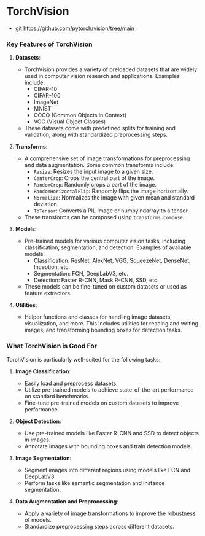 # TorchVision

* git https://github.com/pytorch/vision/tree/main



### Key Features of TorchVision

1. **Datasets**:
    - TorchVision provides a variety of preloaded datasets that are widely used in computer vision research and applications. Examples include:
      - CIFAR-10
      - CIFAR-100
      - ImageNet
      - MNIST
      - COCO (Common Objects in Context)
      - VOC (Visual Object Classes)
    - These datasets come with predefined splits for training and validation, along with standardized preprocessing steps.

2. **Transforms**:
    - A comprehensive set of image transformations for preprocessing and data augmentation. Some common transforms include:
      - `Resize`: Resizes the input image to a given size.
      - `CenterCrop`: Crops the central part of the image.
      - `RandomCrop`: Randomly crops a part of the image.
      - `RandomHorizontalFlip`: Randomly flips the image horizontally.
      - `Normalize`: Normalizes the image with given mean and standard deviation.
      - `ToTensor`: Converts a PIL Image or numpy.ndarray to a tensor.
    - These transforms can be composed using `transforms.Compose`.

3. **Models**:
    - Pre-trained models for various computer vision tasks, including classification, segmentation, and detection. Examples of available models:
      - Classification: ResNet, AlexNet, VGG, SqueezeNet, DenseNet, Inception, etc.
      - Segmentation: FCN, DeepLabV3, etc.
      - Detection: Faster R-CNN, Mask R-CNN, SSD, etc.
    - These models can be fine-tuned on custom datasets or used as feature extractors.

4. **Utilities**:
    - Helper functions and classes for handling image datasets, visualization, and more. This includes utilities for reading and writing images, and transforming bounding boxes for detection tasks.

### What TorchVision is Good For

TorchVision is particularly well-suited for the following tasks:

1. **Image Classification**:
    - Easily load and preprocess datasets.
    - Utilize pre-trained models to achieve state-of-the-art performance on standard benchmarks.
    - Fine-tune pre-trained models on custom datasets to improve performance.

2. **Object Detection**:
    - Use pre-trained models like Faster R-CNN and SSD to detect objects in images.
    - Annotate images with bounding boxes and train detection models.

3. **Image Segmentation**:
    - Segment images into different regions using models like FCN and DeepLabV3.
    - Perform tasks like semantic segmentation and instance segmentation.

4. **Data Augmentation and Preprocessing**:
    - Apply a variety of image transformations to improve the robustness of models.
    - Standardize preprocessing steps across different datasets.
